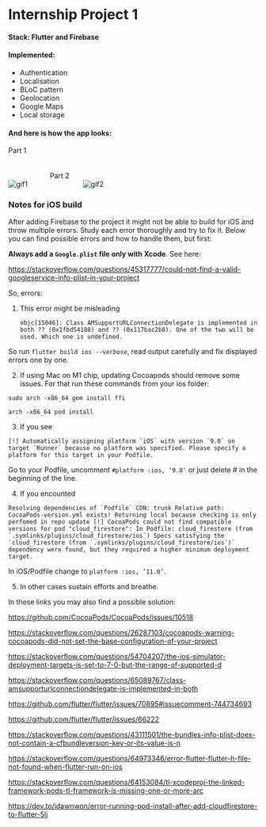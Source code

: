 # Internship Project 1

#### Stack: Flutter and Firebase
#### Implemented: 
- Authentication
- Localisation
- BLoC pattern
- Geolocation
- Google Maps
- Local storage

#### And here is how the app looks:
Part 1 &emsp;&emsp;&emsp;&emsp;&emsp;&emsp;&emsp;&emsp;&emsp;&emsp;&emsp;&emsp;&emsp;&emsp;&emsp;&emsp;&emsp;&emsp;&emsp;&emsp;&emsp;&emsp;&emsp;&emsp;&emsp;&emsp;&emsp;&emsp;&emsp;&emsp;&emsp;&emsp;&emsp;&emsp;&emsp;&emsp;&emsp;&emsp;&emsp;&emsp;&emsp;&emsp;&emsp;&emsp;&emsp;&emsp;&emsp;&emsp;&emsp;&emsp;&emsp;&emsp;&emsp;&emsp;&emsp;&emsp;&emsp;&emsp;&emsp;&emsp;&emsp;&emsp;&emsp;&emsp;&emsp;&emsp;&emsp;&emsp;&emsp;&emsp;&emsp;&emsp;&emsp;&emsp;&emsp;&emsp;&emsp;&emsp;Part 2  
![gif1](./lib/gif_pt1.gif)&emsp;&emsp;&emsp;&emsp;&emsp;&emsp;&emsp;&emsp;![gif2](./lib/gif_pt2.gif)

### Notes for iOS build

After adding Firebase to the project it might not be able to build for iOS and throw multiple errors. Study each error thoroughly and try to fix it. Below you can find possible errors and how to handle them, but first:

**Always add a `Google.plist` file only with Xcode**. See here:

https://stackoverflow.com/questions/45317777/could-not-find-a-valid-googleservice-info-plist-in-your-project

So, errors:

1. This error might be misleading
   

   `objc[15046]: Class AMSupportURLConnectionDelegate is implemented in both ?? (0x1fbd54188) and ?? (0x117bac2b8). One of the two will be used. Which one is undefined.`
   
So run `flutter build ios --verbose`, read output carefully and fix displayed errors one by one.

2. If using Mac on M1 chip, updating Cocoapods should remove some issues. For that run these commands from your ios folder:

`sudo arch -x86_64 gem install ffi`

`arch -x86_64 pod install`

3. If you see 

``[!] Automatically assigning platform `iOS` with version `9.0` on target `Runner` because no platform was specified. Please specify a platform for this target in your Podfile.``

Go to your Podfile, uncomment `#platform :ios, ‘9.0'`  or just delete # in the beginning of the line.

4. If you encounted 

``Resolving dependencies of `Podfile`
CDN: trunk Relative path: CocoaPods-version.yml exists! Returning local because checking is only perfomed in repo update
[!] CocoaPods could not find compatible versions for pod "cloud_firestore":
In Podfile:
cloud_firestore (from `.symlinks/plugins/cloud_firestore/ios`)
    Specs satisfying the `cloud_firestore (from `.symlinks/plugins/cloud_firestore/ios`)` dependency were found, but they required a higher minimum deployment target.``

In iOS/Podfile change to `platform :ios, ’11.0’`.

5. In other cases sustain efforts and breathe. 
   
In these links you may also find a possible solution:

https://github.com/CocoaPods/CocoaPods/issues/10518

https://stackoverflow.com/questions/26287103/cocoapods-warning-cocoapods-did-not-set-the-base-configuration-of-your-project

https://stackoverflow.com/questions/54704207/the-ios-simulator-deployment-targets-is-set-to-7-0-but-the-range-of-supported-d

https://stackoverflow.com/questions/65089767/class-amsupporturlconnectiondelegate-is-implemented-in-both

https://github.com/flutter/flutter/issues/70895#issuecomment-744734693

https://github.com/flutter/flutter/issues/66222

https://stackoverflow.com/questions/43111501/the-bundles-info-plist-does-not-contain-a-cfbundleversion-key-or-its-value-is-n

https://stackoverflow.com/questions/64973346/error-flutter-flutter-h-file-not-found-when-flutter-run-on-ios

https://stackoverflow.com/questions/64153084/tl-xcodeproj-the-linked-framework-pods-tl-framework-is-missing-one-or-more-arc

https://dev.to/idawnwon/error-running-pod-install-after-add-cloudfirestore-to-flutter-5lj

